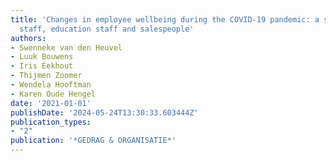 ```yaml
---
title: 'Changes in employee wellbeing during the COVID-19 pandemic: a study of healthcare
  staff, education staff and salespeople'
authors:
- Swenneke van den Heuvel
- Luuk Bouwens
- Iris Eekhout
- Thijmen Zoomer
- Wendela Hooftman
- Karen Oude Hengel
date: '2021-01-01'
publishDate: '2024-05-24T13:30:33.603444Z'
publication_types:
- "2"
publication: '*GEDRAG & ORGANISATIE*'
---
```

